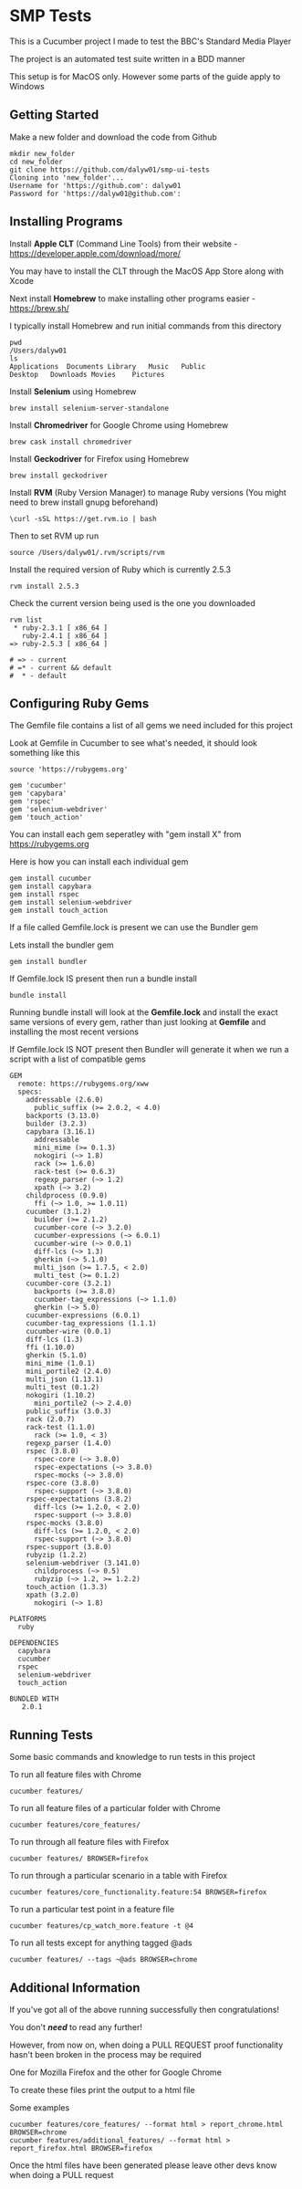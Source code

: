 # SMP Tests

This is a Cucumber project I made to test the BBC's Standard Media Player

The project is an automated test suite written in a BDD manner

This setup is for MacOS only. However some parts of the guide apply to Windows

## Getting Started

Make a new folder and download the code from Github

```
mkdir new_folder
cd new_folder
git clone https://github.com/dalyw01/smp-ui-tests
Cloning into 'new_folder'...
Username for 'https://github.com': dalyw01
Password for 'https://dalyw01@github.com':
```

## Installing Programs

Install **Apple CLT** (Command Line Tools) from their website - https://developer.apple.com/download/more/

You may have to install the CLT through the MacOS App Store along with Xcode

Next install **Homebrew** to make installing other programs easier - https://brew.sh/

I typically install Homebrew and run initial commands from this directory

```
pwd
/Users/dalyw01
ls
Applications  Documents Library   Music   Public
Desktop   Downloads Movies    Pictures
```

Install **Selenium** using Homebrew

```
brew install selenium-server-standalone
```

Install **Chromedriver** for Google Chrome using Homebrew

```
brew cask install chromedriver
```

Install **Geckodriver** for Firefox using Homebrew

```
brew install geckodriver
```

Install **RVM** (Ruby Version Manager) to manage Ruby versions (You might need to brew install gnupg beforehand)

```
\curl -sSL https://get.rvm.io | bash
```

Then to set RVM up run

```
source /Users/dalyw01/.rvm/scripts/rvm
```

Install the required version of Ruby which is currently 2.5.3

```
rvm install 2.5.3
```

Check the current version being used is the one you downloaded

```
rvm list
 * ruby-2.3.1 [ x86_64 ]
   ruby-2.4.1 [ x86_64 ]
=> ruby-2.5.3 [ x86_64 ]

# => - current
# =* - current && default
#  * - default
```

## Configuring Ruby Gems

The Gemfile file contains a list of all gems we need included for this project

Look at Gemfile in Cucumber to see what's needed, it should look something like this

```
source 'https://rubygems.org'

gem 'cucumber'
gem 'capybara'
gem 'rspec'
gem 'selenium-webdriver'
gem 'touch_action'
```

You can install each gem seperatley with "gem install X" from https://rubygems.org

Here is how you can install each individual gem

```
gem install cucumber
gem install capybara
gem install rspec
gem install selenium-webdriver
gem install touch_action
```

If a file called Gemfile.lock is present we can use the Bundler gem

Lets install the bundler gem

```
gem install bundler
```

If Gemfile.lock IS present then run a bundle install

```
bundle install
```

Running bundle install will look at the **Gemfile.lock** and install the exact same versions of every gem, rather than just looking at **Gemfile** and installing the most recent versions

If Gemfile.lock IS NOT present then Bundler will generate it when we run a script with a list of compatible gems

```
GEM
  remote: https://rubygems.org/xww
  specs:
    addressable (2.6.0)
      public_suffix (>= 2.0.2, < 4.0)
    backports (3.13.0)
    builder (3.2.3)
    capybara (3.16.1)
      addressable
      mini_mime (>= 0.1.3)
      nokogiri (~> 1.8)
      rack (>= 1.6.0)
      rack-test (>= 0.6.3)
      regexp_parser (~> 1.2)
      xpath (~> 3.2)
    childprocess (0.9.0)
      ffi (~> 1.0, >= 1.0.11)
    cucumber (3.1.2)
      builder (>= 2.1.2)
      cucumber-core (~> 3.2.0)
      cucumber-expressions (~> 6.0.1)
      cucumber-wire (~> 0.0.1)
      diff-lcs (~> 1.3)
      gherkin (~> 5.1.0)
      multi_json (>= 1.7.5, < 2.0)
      multi_test (>= 0.1.2)
    cucumber-core (3.2.1)
      backports (>= 3.8.0)
      cucumber-tag_expressions (~> 1.1.0)
      gherkin (~> 5.0)
    cucumber-expressions (6.0.1)
    cucumber-tag_expressions (1.1.1)
    cucumber-wire (0.0.1)
    diff-lcs (1.3)
    ffi (1.10.0)
    gherkin (5.1.0)
    mini_mime (1.0.1)
    mini_portile2 (2.4.0)
    multi_json (1.13.1)
    multi_test (0.1.2)
    nokogiri (1.10.2)
      mini_portile2 (~> 2.4.0)
    public_suffix (3.0.3)
    rack (2.0.7)
    rack-test (1.1.0)
      rack (>= 1.0, < 3)
    regexp_parser (1.4.0)
    rspec (3.8.0)
      rspec-core (~> 3.8.0)
      rspec-expectations (~> 3.8.0)
      rspec-mocks (~> 3.8.0)
    rspec-core (3.8.0)
      rspec-support (~> 3.8.0)
    rspec-expectations (3.8.2)
      diff-lcs (>= 1.2.0, < 2.0)
      rspec-support (~> 3.8.0)
    rspec-mocks (3.8.0)
      diff-lcs (>= 1.2.0, < 2.0)
      rspec-support (~> 3.8.0)
    rspec-support (3.8.0)
    rubyzip (1.2.2)
    selenium-webdriver (3.141.0)
      childprocess (~> 0.5)
      rubyzip (~> 1.2, >= 1.2.2)
    touch_action (1.3.3)
    xpath (3.2.0)
      nokogiri (~> 1.8)

PLATFORMS
  ruby

DEPENDENCIES
  capybara
  cucumber
  rspec
  selenium-webdriver
  touch_action

BUNDLED WITH
   2.0.1
```

## Running Tests

Some basic commands and knowledge to run tests in this project

To run all feature files with Chrome

```
cucumber features/
```

To run all feature files of a particular folder with Chrome

```
cucumber features/core_features/
```

To run through all feature files with Firefox

```
cucumber features/ BROWSER=firefox
```

To run through a particular scenario in a table with Firefox

```
cucumber features/core_functionality.feature:54 BROWSER=firefox
```

To run a particular test point in a feature file

```
cucumber features/cp_watch_more.feature -t @4
```

To run all tests except for anything tagged @ads

```
cucumber features/ --tags ~@ads BROWSER=chrome
```

## Additional Information

If you've got all of the above running successfully then congratulations!

You don't ***need*** to read any further!

However, from now on, when doing a PULL REQUEST proof functionality hasn't been broken in the process may be required

One for Mozilla Firefox and the other for Google Chrome

To create these files print the output to a html file

Some examples

```
cucumber features/core_features/ --format html > report_chrome.html BROWSER=chrome
cucumber features/additional_features/ --format html > report_firefox.html BROWSER=firefox
```

Once the html files have been generated please leave other devs know when doing a PULL request



